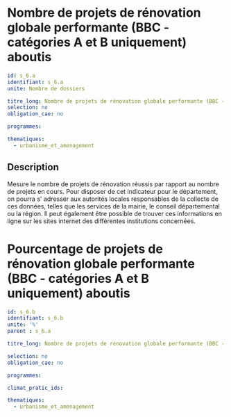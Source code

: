 # Nombre de projets de rénovation globale performante (BBC - catégories A et B uniquement) aboutis
```yaml
id: s_6.a
identifiant: s_6.a
unite: Nombre de dossiers

titre_long: Nombre de projets de rénovation globale performante (BBC - catégories A et B uniquement) aboutis
selection: no
obligation_cae: no

programmes:

thematiques:
  - urbanisme_et_amenagement
```
## Description
Mesure le nombre de projets de rénovation réussis par rapport au nombre de projets en cours. Pour disposer de cet indicateur pour le département, on pourra s' adresser aux autorités locales responsables de la collecte de ces données, telles que les services de la mairie, le conseil départemental ou la région. Il peut également être possible de trouver ces informations en ligne sur les sites internet des différentes institutions concernées.


# Pourcentage de projets de rénovation globale performante (BBC - catégories A et B uniquement) aboutis
```yaml
id: s_6.b
identifiant: s_6.b
unite: '%'
parent : s_6.a

titre_long: Nombre de projets de rénovation globale performante (BBC - catégories A et B uniquement) aboutis sur le nombre dossiers en cours (en %)

selection: no
obligation_cae: no

programmes:

climat_pratic_ids:

thematiques:
  - urbanisme_et_amenagement

